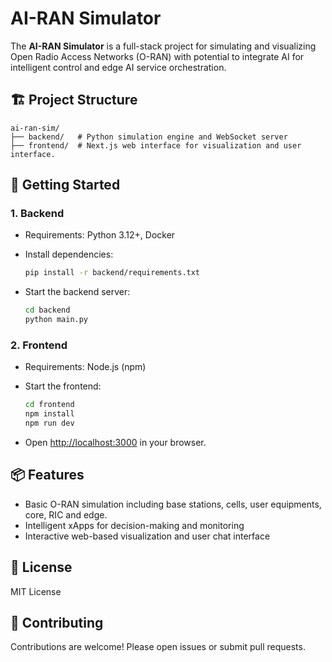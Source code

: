 # AI-RAN Simulator

The **AI-RAN Simulator** is a full-stack project for simulating and visualizing Open Radio Access Networks (O-RAN) with potential to integrate AI for intelligent control and edge AI service orchestration.

## 🏗️ Project Structure

```
ai-ran-sim/
├── backend/   # Python simulation engine and WebSocket server
├── frontend/  # Next.js web interface for visualization and user interface.
```

## 🚀 Getting Started

### 1. Backend

- Requirements: Python 3.12+, Docker
- Install dependencies:

  ```bash
  pip install -r backend/requirements.txt
  ```

- Start the backend server:

  ```bash
  cd backend
  python main.py
  ```

### 2. Frontend

- Requirements: Node.js (npm)
- Start the frontend:

  ```bash
  cd frontend
  npm install
  npm run dev
  ```

- Open [http://localhost:3000](http://localhost:3000) in your browser.

## 📦 Features

- Basic O-RAN simulation including base stations, cells, user equipments, core, RIC and edge.
- Intelligent xApps for decision-making and monitoring
- Interactive web-based visualization and user chat interface

## 📝 License

MIT License

## 🤝 Contributing

Contributions are welcome! Please open issues or submit pull requests.
